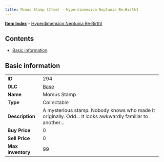 ```yaml
---
title: Momus Stamp (Item) - Hyperdimension Neptunia Re;Birth1
---
```


[**Item Index**](/neptunia/rb1/item/index.html) - [Hyperdimension Neptunia Re;Birth1](/neptunia/rb1)

## Contents

- [Basic information](#basic-information)

## Basic information

|   |   |
| -- | -- |
| **ID** | 294 |
| **DLC** | [Base](/neptunia/rb1/dlc/1-base.html) |
| **Name** | Momus Stamp |
| **Type** | Collectable |
| **Description** | A mysterious stamp. Nobody knows who made it originally. Odd... It looks awkwardly familiar to another... |
| **Buy Price** | 0 |
| **Sell Price** | 0 |
| **Max inventory** | 99 |
